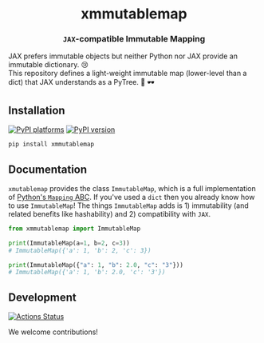 <h1 align='center'> xmmutablemap </h1>
<h3 align="center"><code>JAX</code>-compatible Immutable Mapping</h3>

JAX prefers immutable objects but neither Python nor JAX provide an immutable
dictionary. 😢 </br> This repository defines a light-weight immutable map
(lower-level than a dict) that JAX understands as a PyTree. 🎉 🕶️

## Installation

[![PyPI platforms][pypi-platforms]][pypi-link]
[![PyPI version][pypi-version]][pypi-link]

<!-- [![Conda-Forge][conda-badge]][conda-link] -->

```bash
pip install xmmutablemap
```

## Documentation

<!-- [![Documentation Status][rtd-badge]][rtd-link] -->

`xmutablemap` provides the class `ImmutableMap`, which is a full implementation
of
[Python's `Mapping` ABC](https://docs.python.org/3/library/collections.abc.html#collections-abstract-base-classes).
If you've used a `dict` then you already know how to use `ImmutableMap`! The
things `ImmutableMap` adds is 1) immutability (and related benefits like
hashability) and 2) compatibility with `JAX`.

```python
from xmmutablemap import ImmutableMap

print(ImmutableMap(a=1, b=2, c=3))
# ImmutableMap({'a': 1, 'b': 2, 'c': 3})

print(ImmutableMap({"a": 1, "b": 2.0, "c": "3"}))
# ImmutableMap({'a': 1, 'b': 2.0, 'c': '3'})
```

## Development

[![Actions Status][actions-badge]][actions-link]

We welcome contributions!

<!-- prettier-ignore-start -->
[actions-badge]:            https://github.com/GalacticDynamics/xmmutablemap/workflows/CI/badge.svg
[actions-link]:             https://github.com/GalacticDynamics/xmmutablemap/actions
[conda-badge]:              https://img.shields.io/conda/vn/conda-forge/xmmutablemap
[conda-link]:               https://github.com/conda-forge/xmmutablemap-feedstock
<!-- [github-discussions-badge]: https://img.shields.io/static/v1?label=Discussions&message=Ask&color=blue&logo=github
[github-discussions-link]:  https://github.com/GalacticDynamics/xmmutablemap/discussions -->
[pypi-link]:                https://pypi.org/project/xmmutablemap/
[pypi-platforms]:           https://img.shields.io/pypi/pyversions/xmmutablemap
[pypi-version]:             https://img.shields.io/pypi/v/xmmutablemap
[zenodo-badge]:             https://zenodo.org/badge/755708966.svg
[zenodo-link]:              https://zenodo.org/doi/10.5281/zenodo.10850557

<!-- prettier-ignore-end -->
